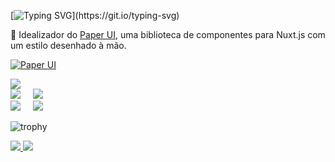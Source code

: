 [![Typing SVG](https://readme-typing-svg.demolab.com?font=Fira+Code&duration=3500&pause=500&color=73F7B8&random=false&width=435&lines=Ol%C3%A1%2C+Bem+vindo+ao+meu+perfil!;Hello%2C+welcome+to+my+profile!;Desenvolvedor+FullStack+h%C3%A1+5+anos.;+FullStack+developer+for+5+years!;Atualmente+moro+no+Brasil.;I+currently+live+in+Brazil.)](https://git.io/typing-svg)

🔹 Idealizador do [Paper UI](https://github.com/paper-kit/nuxt), uma biblioteca de componentes para Nuxt.js com um estilo desenhado à mão.

[![Paper UI](https://img.shields.io/badge/Paper%20UI-%40paper--ui%2Fnuxt-00b598?style=for-the-badge&logo=nuxt.js&logoColor=white)](https://github.com/paper-kit/nuxt)

<div>
  <img src="http://github-profile-summary-cards.vercel.app/api/cards/profile-details?username=FelipeO16&theme=vue"/>
</div>

<div>
  <img src="http://github-profile-summary-cards.vercel.app/api/cards/repos-per-language?username=FelipeO16&theme=vue"/>
     
  <img src="http://github-profile-summary-cards.vercel.app/api/cards/most-commit-language?username=FelipeO16&theme=vue"/>
</div>

<div >
  <img src="http://github-profile-summary-cards.vercel.app/api/cards/stats?username=FelipeO16&theme=vue"/>
     
  <img src="http://github-profile-summary-cards.vercel.app/api/cards/productive-time?username=FelipeO16&theme=vue&utcOffset=8"/>
</div>

![trophy](https://github-profile-trophy.vercel.app/?username=FelipeO16&theme=onestar&column=6&margin-w=6&margin-h=6&no-bg=true&no-frame=true)
<div>
  <a href="https://felipeoliveira.pages.dev/">
    <img src="https://img.shields.io/badge/website-00b598?style=for-the-badge&logo=About.me&logoColor=white" />
  </a>
  <a href="https://www.linkedin.com/in/felipe-oliveira-720117268/">
    <img src="https://img.shields.io/badge/LinkedIn-00b598?style=for-the-badge&logo=linkedin&logoColor=white" />
  </a>
</div>


<!--
**FelipeO16/FelipeO16** is a ✨ _special_ ✨ repository because its `README.md` (this file) appears on your GitHub profile.

Here are some ideas to get you started:

- 🔭 I’m currently working on ...
- 🌱 I’m currently learning ...
- 👯 I’m looking to collaborate on ...
- 🤔 I’m looking for help with ...
- 💬 Ask me about ...
- 📫 How to reach me: ...
- 😄 Pronouns: ...
- ⚡ Fun fact: ...
-->
